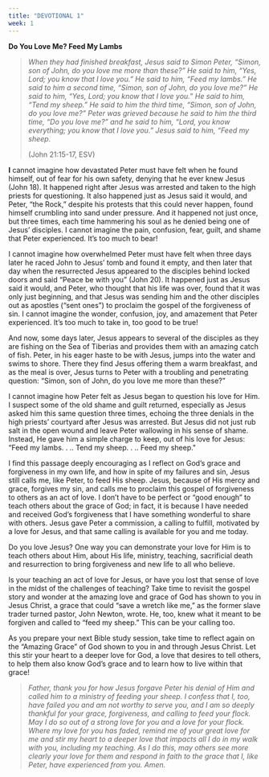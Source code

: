 ```yaml
---
title: "DEVOTIONAL 1"
week: 1
---
```


**Do You Love Me? Feed My Lambs**

> *When they had finished breakfast, Jesus said to Simon Peter, “Simon,
> son of John, do you love me more than these?” He said to him, “Yes,
> Lord; you know that I love you.” He said to him, “Feed my lambs.” He
> said to him a second time, “Simon, son of John, do you love me?” He
> said to him, “Yes, Lord; you know that I love you.” He said to him,
> “Tend my sheep.” He said to him the third time, “Simon, son of John,
> do you love me?” Peter was grieved because he said to him the third
> time, “Do you love me?” and he said to him, “Lord, you know
> everything; you know that I love you.” Jesus said to him, “Feed my
> sheep.*
>
> (John 21:15-17, ESV)

**I** cannot imagine how devastated Peter must have felt when he found
himself, out of fear for his own safety, denying that he ever knew Jesus
(John 18). It happened right after Jesus was arrested and taken to the
high priests for questioning. It also happened just as Jesus said it
would, and Peter, “the Rock,” despite his protests that this could never
happen, found himself crumbling into sand under pressure. And it
happened not just once, but three times, each time hammering his soul as
he denied being one of Jesus’ disciples. I cannot imagine the pain,
confusion, fear, guilt, and shame that Peter experienced. It’s too much
to bear!

I cannot imagine how overwhelmed Peter must have felt when three days
later he raced John to Jesus’ tomb and found it empty, and then later
that day when the resurrected Jesus appeared to the disciples behind
locked doors and said “Peace be with you” (John 20). It happened just as
Jesus said it would, and Peter, who thought that his life was over,
found that it was only just beginning, and that Jesus was sending him
and the other disciples out as apostles (“sent ones”) to proclaim the
gospel of the forgiveness of sin. I cannot imagine the wonder,
confusion, joy, and amazement that Peter experienced. It’s too much to
take in, too good to be true!

And now, some days later, Jesus appears to several of the disciples as
they are fishing on the Sea of Tiberias and provides them with an
amazing catch of fish. Peter, in his eager haste to be with Jesus, jumps
into the water and swims to shore. There they find Jesus offering them a
warm breakfast, and as the meal is over, Jesus turns to Peter with a
troubling and penetrating question: “Simon, son of John, do you love me
more than these?”

I cannot imagine how Peter felt as Jesus began to question his love for
Him. I suspect some of the old shame and guilt returned, especially as
Jesus asked him this same question three times, echoing the three
denials in the high priests’ courtyard after Jesus was arrested. But
Jesus did not just rub salt in the open wound and leave Peter wallowing
in his sense of shame. Instead, He gave him a simple charge to keep, out
of his love for Jesus: “Feed my lambs. . .. Tend my sheep. . .. Feed my
sheep."

I find this passage deeply encouraging as I reflect on God’s grace and
forgiveness in my own life, and how in spite of my failures and sin,
Jesus still calls me, like Peter, to feed His sheep. Jesus, because of
His mercy and grace, forgives my sin, and calls me to proclaim this
gospel of forgiveness to others as an act of love. I don’t have to be
perfect or “good enough” to teach others about the grace of God; in
fact, it is because I have needed and received God’s forgiveness that I
have something wonderful to share with others. Jesus gave Peter a
commission, a calling to fulfill, motivated by a love for Jesus, and
that same calling is available for you and me today.

Do you love Jesus? One way you can demonstrate your love for Him is to
teach others about Him, about His life, ministry, teaching, sacrificial
death and resurrection to bring forgiveness and new life to all who
believe.

Is your teaching an act of love for Jesus, or have you lost that sense
of love in the midst of the challenges of teaching? Take time to revisit
the gospel story and wonder at the amazing love and grace of God has
shown to you in Jesus Christ, a grace that could “save a wretch like
me,” as the former slave trader turned pastor, John Newton, wrote. He,
too, knew what it meant to be forgiven and called to “feed my sheep.”
This can be your calling too.

As you prepare your next Bible study session, take time to reflect again
on the “Amazing Grace” of God shown to you in and through Jesus Christ.
Let this stir your heart to a deeper love for God, a love that desires
to tell others, to help them also know God’s grace and to learn how to
live within that grace!

> *Father, thank you for how Jesus forgave Peter his denial of Him and
> called him to a ministry of feeding your sheep. I confess that I, too,
> have failed you and am not worthy to serve you, and I am so deeply
> thankful for your grace, forgiveness, and calling to feed your flock.
> May I do so out of a strong love for you and a love for your flock.
> Where my love for you has faded, remind me of your great love for me
> and stir my heart to a deeper love that impacts all I do in my walk
> with you, including my teaching. As I do this, may others see more
> clearly your love for them and respond in faith to the grace that I,
> like Peter, have experienced from you. Amen.*
